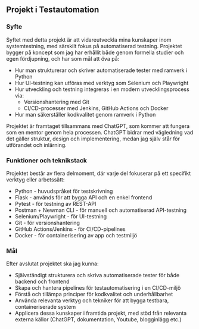 ## Projekt i Testautomation

### Syfte
Syftet med detta projekt är att vidareutveckla mina kunskaper inom systemtestning, med särskilt fokus på automatiserad testning.
Projektet bygger på koncept som jag har erhållit både genom formella studier och egen fördjupning, och har som mål att öva på:
* Hur man strukturerar och skriver automatiserade tester med ramverk i Python
* Hur UI-testning kan utföras med verktyg som Selenium och Playwright
* Hur utveckling och testning integreras i en modern utvecklingsprocess via:
  * Versionshantering med Git
  * CI/CD-processer med Jenkins, GitHub Actions och Docker
* Hur man säkerställer kodkvalitet genom ramverk i Python

Projektet är framtaget tillsammans med ChatGPT, som kommer att fungera som en mentor genom hela processen. ChatGPT bidrar med vägledning vad det gäller struktur, design och implementering, medan jag själv står för utförandet och inlärning.

### Funktioner och teknikstack
Projektet består av flera delmoment, där varje del fokuserar på ett specifikt verktyg eller arbetssätt:
* Python - huvudspråket för testskrivning
* Flask - används för att bygga API och en enkel frontend
* Pytest - för testning av REST-API
* Postman + Newman CLI - för manuell och automatiserad API-testning
* Selenium/Playwright - för UI-testning
* Git - för versionshantering
* GitHub Actions/Jenkins - för CI/CD-pipelines
* Docker - för containerisering av app och testmiljö
### Mål
Efter avslutat projektet ska jag kunna:
* Självständigt strukturera och skriva automatiserade tester för både backend och frontend
* Skapa och hantera pipelines för testautomatisering i en CI/CD-miljö
* Förstå och tillämpa principer för kodkvalitet och underhållbarhet
* Använda relevanta verktyg och tekniker för att bygga testbara, containeriserade system
* Applicera dessa kunskaper i framtida projekt, med stöd från relevanta externa källor (ChatGPT, dokumentation, Youtube, 
blogginlägg etc.)